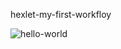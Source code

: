 hexlet-my-first-workfloy

![hello-world](https://github.com/YazykovaDaria/hexlet-my-first-workflow/actions/workflows/hello-world.yml/badge.svg)
